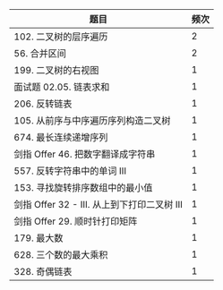 | 题目                                 | 频次 |
|------------------------------------|----|
| 102\. 二叉树的层序遍历                     | 2  |
| 56\. 合并区间                          | 2  |
| 199\. 二叉树的右视图                      | 1  |
| 面试题 02\.05\. 链表求和                  | 1  |
| 206\. 反转链表                         | 1  |
| 105\. 从前序与中序遍历序列构造二叉树              | 1  |
| 674\. 最长连续递增序列                     | 1  |
| 剑指 Offer 46\. 把数字翻译成字符串            | 1  |
| 557\. 反转字符串中的单词 III                | 1  |
| 153\. 寻找旋转排序数组中的最小值                | 1  |
| 剑指 Offer 32 \- III\. 从上到下打印二叉树 III | 1  |
| 剑指 Offer 29\. 顺时针打印矩阵              | 1  |
| 179\. 最大数                          | 1  |
| 628\. 三个数的最大乘积                     | 1  |
| 328\. 奇偶链表                         | 1  |